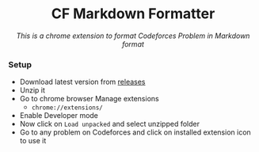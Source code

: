 <div align="center">
<h1>CF Markdown Formatter</h1>
<em>This is a chrome extension to format Codeforces Problem in Markdown format</em>
</div>

### Setup

- Download latest version from [releases](https://github.com/aatansen/CF-Markdown-Formatter/releases)
- Unzip it
- Go to chrome browser Manage extensions
  - `chrome://extensions/`
- Enable Developer mode
- Now click on `Load unpacked` and select unzipped folder
- Go to any problem on Codeforces and click on installed extension icon to use it
